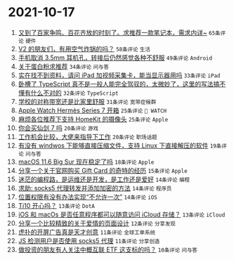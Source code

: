 # 2021-10-17

1. [又到了百家争鸣、百花齐放的时刻了。求推荐一款笔记本，需求内详~](https://www.v2ex.com/t/808313) `65条评论` `硬件`
1. [V2 的朋友们，有用空气炸锅的吗？](https://www.v2ex.com/t/808320) `58条评论` `生活`
1. [手机取消 3.5mm 耳机孔，转接后仍然感觉各种不舒服](https://www.v2ex.com/t/808343) `49条评论` `Android`
1. [关于蛋白粉求推荐](https://www.v2ex.com/t/808326) `34条评论` `问与答`
1. [实在找不到资料，请问 iPad 加视频采集卡，能当显示器用吗](https://www.v2ex.com/t/808321) `33条评论` `iPad`
1. [卧槽了 TypeScript 真不是一般人能完全驾驭的，太微妙了，这里的写法搞不懂有什么不对的](https://www.v2ex.com/t/808330) `32条评论` `TypeScript`
1. [学校的对称带宽还是比家里舒服](https://www.v2ex.com/t/808324) `31条评论` `宽带症候群`
1. [Apple Watch Hermès Series 7 开箱](https://www.v2ex.com/t/808334) `25条评论` ` WATCH`
1. [麻烦各位推荐下支持 HomeKit 的摄像头](https://www.v2ex.com/t/808388) `25条评论` `Apple`
1. [你会买仙剑 7 吗](https://www.v2ex.com/t/808305) `20条评论` `游戏`
1. [工作机会比较，大佬来指导下工作](https://www.v2ex.com/t/808381) `20条评论` `职场话题`
1. [有没有 windwos 下能够直接压缩文件，支持 Linux 下直接解压的软件](https://www.v2ex.com/t/808375) `19条评论` `问与答`
1. [macOS 11.6 Big Sur 现在稳定了吗](https://www.v2ex.com/t/808364) `18条评论` `Apple`
1. [分享一个关于官网购买 Gift Card 的奇特的经历](https://www.v2ex.com/t/808408) `15条评论` `Apple`
1. [迷茫的编程路，是运维还是开发，是工作还是爱好](https://www.v2ex.com/t/808374) `14条评论` `编程`
1. [求助: socks5 代理转发并添加加密的方法](https://www.v2ex.com/t/808341) `14条评论` `程序员`
1. [位置权限有没有办法实现“不允许一次”](https://www.v2ex.com/t/808335) `14条评论` `iOS`
1. [Ti10 开心吗？](https://www.v2ex.com/t/808415) `13条评论` `DotA`
1. [iOS 和 macOs 是否任意程序都可以随意访问 iCloud 存储？](https://www.v2ex.com/t/808336) `13条评论` `iCloud`
1. [分享一个比较精致的关于爱情的页面设计](https://www.v2ex.com/t/808303) `12条评论` `分享发现`
1. [虎扑的开屏广告真是天才创意](https://www.v2ex.com/t/808390) `11条评论` `全球工单系统`
1. [JS 检测用户是否使用 socks5 代理](https://www.v2ex.com/t/808361) `11条评论` `分享创造`
1. [做投资的朋友有人关注中概互联 ETF 这支标的吗？](https://www.v2ex.com/t/808387) `10条评论` `问与答`
